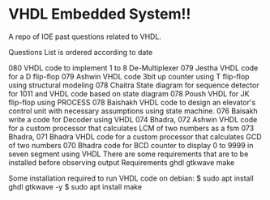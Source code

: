 # VHDL Embedded System!!
A repo of IOE past questions related to VHDL.

Questions
List is ordered according to date

080 VHDL code to implement 1 to 8 De-Multiplexer
079 Jestha VHDL code for a D flip-flop
079 Ashwin VHDL code 3bit up counter using T flip-flop using structural modeling
078 Chaitra State diagram for sequence detector for 1011 and VHDL code based on state diagram
078 Poush VHDL for JK flip-flop using PROCESS
078 Baishakh VHDL code to design an elevator's control unit with necessary assumptions using state machine.
076 Baisakh write a code for Decoder using VHDL
074 Bhadra, 072 Ashwin VHDL code for a custom processor that calculates LCM of two numbers as a fsm
073 Bhadra, 071 Bhadra VHDL code for a custom processor that calculates GCD of two numbers
070 Bhadra code for BCD counter to display 0 to 9999 in seven segment using VHDL
There are some requirements that are to be installed before observing output
Requirements
ghdl
gtkwave
make

Some installation required to run VHDL code on debian:
$ sudo apt install ghdl gtkwave -y
$ sudo apt install make
